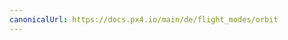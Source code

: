 ```yaml
---
canonicalUrl: https://docs.px4.io/main/de/flight_modes/orbit
---
```


<Redirect to="../flight_modes_mc/orbit" />
